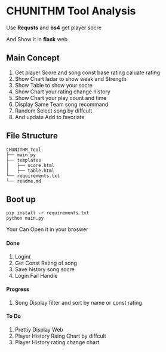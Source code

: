 # CHUNITHM Tool Analysis
Use **Requsts** and **bs4** get player socre

And Show it in **flask** web
## Main Concept
1. Get player Score and song const base rating caluate rating 
1. Show Chart ladar to show weak and Strength
1. Show Table to show your socre
1. Show Chart your rating change history
1. Show Chart your play count and time
1. Display Same Team song recommand
1. Random Select song by diffcult 
1. And update Add to favoriate
## File Structure
```
CHUNITHM_Tool
├── main.py
├── templates
│   ├── score.html
│   ├── table.html
└── requirements.txt
└── readme.md
```
## Boot up
```
pip install -r requirements.txt
python main.py
```
Your Can Open it in your broswer
#### Done
1. Login(
2. Get Const Rating of song
3. Save history song socre
4. Login Fail Handle
#### Progress
1. Song Display filter and sort by name or const rating
#### To Do
1. Prettiy Display Web
2. Player History Raing Chart by diffcult
3. Player History rating change chart